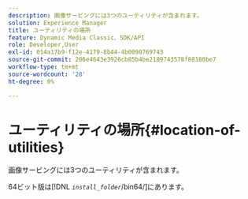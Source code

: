 ```yaml
---
description: 画像サービングには3つのユーティリティが含まれます。
solution: Experience Manager
title: ユーティリティの場所
feature: Dynamic Media Classic、SDK/API
role: Developer,User
exl-id: 014a17b9-f12e-4179-8b44-4b0090769743
source-git-commit: 206e4643e3926cb85b4be2189743578f88180be7
workflow-type: tm+mt
source-wordcount: '28'
ht-degree: 0%

---
```


# ユーティリティの場所{#location-of-utilities}

画像サービングには3つのユーティリティが含まれます。

64ビット版は&#x200B;[!DNL *`install_folder`*/bin64/]にあります。
